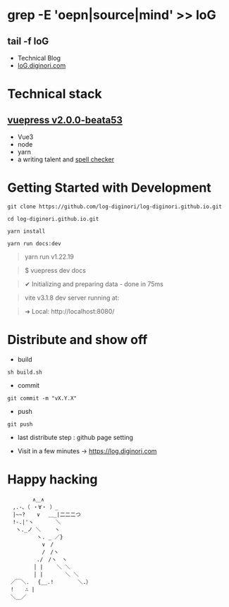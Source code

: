 # grep -E 'oepn|source|mind' >> loG
## tail -f loG
- Technical Blog
- [loG.diginori.com](https://loG.diginori.com)

# Technical stack
## [vuepress v2.0.0-beata53](https://v2.vuepress.vuejs.org)
- Vue3
- node
- yarn
- a writing talent and [spell checker](http://speller.cs.pusan.ac.kr/)

# Getting Started with Development
```
git clone https://github.com/log-diginori/log-diginori.github.io.git
```
```
cd log-diginori.github.io.git
```
```
yarn install
```
```
yarn run docs:dev
```
> yarn run v1.22.19

> $ vuepress dev docs

> ✔ Initializing and preparing data - done in 75ms

>  vite v3.1.8 dev server running at:

>  ➜  Local:   http://localhost:8080/

# Distribute and show off
- build
```
sh build.sh
```

- commit
```
git commit -m "vX.Y.X"
```

- push
```
git push
```

- last distribute step : github page setting

- Visit in a few minutes -> https://log.diginori.com

# Happy hacking
```
 　 　　 ∧＿∧
　,.-､（ ・∀・ ）_
　|~~? 　 ∨　 ＿_|二二二つ
　!-.|'ヽ　 　　 ＼
　 ヽ._ノ ＼　 　ヽ
　　　　　 ヽ. _ ／}
　　　　　　 ∨　/
　　　　　　 /　/ヽ
　　　　　 ./　/ヽ　ヽ
　　　　　│ | 　　＼ ＼
　　　　　│ | 　　　 ＼ ＼
 ／￣＼.　 {__.!　　　　 ＼.）
 ! 　 ∴ |
 ＼＿／

```
